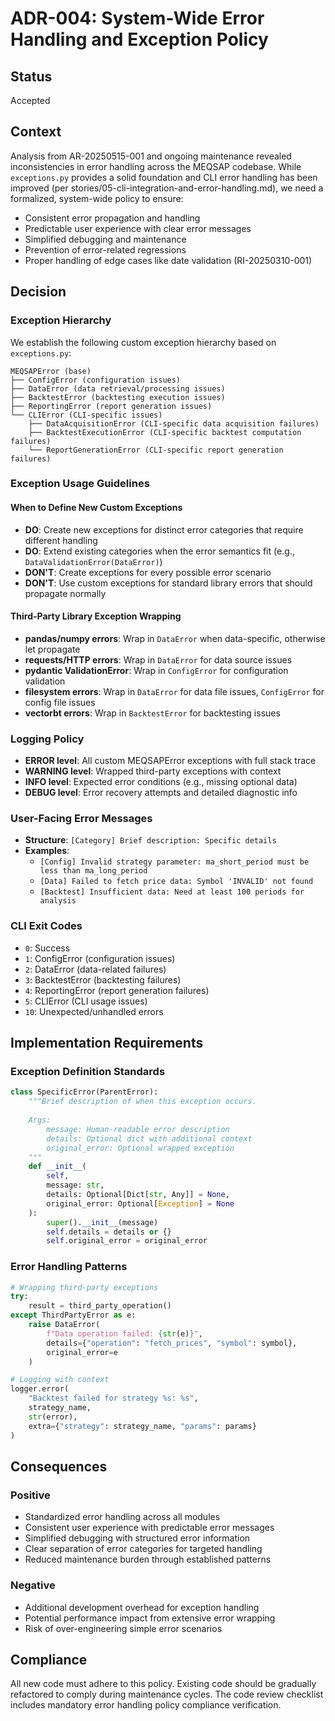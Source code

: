# ADR-004: System-Wide Error Handling and Exception Policy

## Status
Accepted

## Context
Analysis from AR-20250515-001 and ongoing maintenance revealed inconsistencies in error handling across the MEQSAP codebase. While `exceptions.py` provides a solid foundation and CLI error handling has been improved (per stories/05-cli-integration-and-error-handling.md), we need a formalized, system-wide policy to ensure:

- Consistent error propagation and handling
- Predictable user experience with clear error messages
- Simplified debugging and maintenance
- Prevention of error-related regressions
- Proper handling of edge cases like date validation (RI-20250310-001)

## Decision

### Exception Hierarchy
We establish the following custom exception hierarchy based on `exceptions.py`:

```
MEQSAPError (base)
├── ConfigError (configuration issues)
├── DataError (data retrieval/processing issues)  
├── BacktestError (backtesting execution issues)
├── ReportingError (report generation issues)
└── CLIError (CLI-specific issues)
    ├── DataAcquisitionError (CLI-specific data acquisition failures)
    ├── BacktestExecutionError (CLI-specific backtest computation failures)
    └── ReportGenerationError (CLI-specific report generation failures)
```

### Exception Usage Guidelines

#### When to Define New Custom Exceptions
- **DO**: Create new exceptions for distinct error categories that require different handling
- **DO**: Extend existing categories when the error semantics fit (e.g., `DataValidationError(DataError)`)
- **DON'T**: Create exceptions for every possible error scenario
- **DON'T**: Use custom exceptions for standard library errors that should propagate normally

#### Third-Party Library Exception Wrapping
- **pandas/numpy errors**: Wrap in `DataError` when data-specific, otherwise let propagate
- **requests/HTTP errors**: Wrap in `DataError` for data source issues
- **pydantic ValidationError**: Wrap in `ConfigError` for configuration validation
- **filesystem errors**: Wrap in `DataError` for data file issues, `ConfigError` for config file issues
- **vectorbt errors**: Wrap in `BacktestError` for backtesting issues

### Logging Policy
- **ERROR level**: All custom MEQSAPError exceptions with full stack trace
- **WARNING level**: Wrapped third-party exceptions with context
- **INFO level**: Expected error conditions (e.g., missing optional data)
- **DEBUG level**: Error recovery attempts and detailed diagnostic info

### User-Facing Error Messages
- **Structure**: `[Category] Brief description: Specific details`
- **Examples**:
  - `[Config] Invalid strategy parameter: ma_short_period must be less than ma_long_period`
  - `[Data] Failed to fetch price data: Symbol 'INVALID' not found`
  - `[Backtest] Insufficient data: Need at least 100 periods for analysis`

### CLI Exit Codes
- `0`: Success
- `1`: ConfigError (configuration issues)
- `2`: DataError (data-related failures)  
- `3`: BacktestError (backtesting failures)
- `4`: ReportingError (report generation failures)
- `5`: CLIError (CLI usage issues)
- `10`: Unexpected/unhandled errors

## Implementation Requirements

### Exception Definition Standards
```python
class SpecificError(ParentError):
    """Brief description of when this exception occurs.
    
    Args:
        message: Human-readable error description
        details: Optional dict with additional context
        original_error: Optional wrapped exception
    """
    def __init__(
        self, 
        message: str, 
        details: Optional[Dict[str, Any]] = None,
        original_error: Optional[Exception] = None
    ):
        super().__init__(message)
        self.details = details or {}
        self.original_error = original_error
```

### Error Handling Patterns
```python
# Wrapping third-party exceptions
try:
    result = third_party_operation()
except ThirdPartyError as e:
    raise DataError(
        f"Data operation failed: {str(e)}",
        details={"operation": "fetch_prices", "symbol": symbol},
        original_error=e
    )

# Logging with context
logger.error(
    "Backtest failed for strategy %s: %s", 
    strategy_name, 
    str(error),
    extra={"strategy": strategy_name, "params": params}
)
```

## Consequences

### Positive
- Standardized error handling across all modules
- Consistent user experience with predictable error messages
- Simplified debugging with structured error information
- Clear separation of error categories for targeted handling
- Reduced maintenance burden through established patterns

### Negative
- Additional development overhead for exception handling
- Potential performance impact from extensive error wrapping
- Risk of over-engineering simple error scenarios

## Compliance

All new code must adhere to this policy. Existing code should be gradually refactored to comply during maintenance cycles. The code review checklist includes mandatory error handling policy compliance verification.
